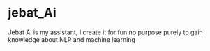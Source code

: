 # jebat_Ai
Jebat Ai is my assistant, I create it for fun no purpose purely to gain knowledge about NLP and machine learning
